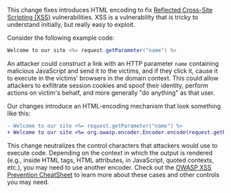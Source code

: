 This change fixes introduces HTML encoding to fix [Reflected Cross-Site Scripting (XSS)](https://portswigger.net/web-security/cross-site-scripting) vulnerabilities. XSS is a vulnerability that is tricky to understand initially, but really easy to exploit.

Consider the following example code:

```java
Welcome to our site <%= request.getParameter("name") %>
```

An attacker could construct a link with an HTTP parameter `name` containing malicious JavaScript and send it to the victims, and if they click it, cause it to execute in the victims' browsers in the domain context. This could allow attackers to exfiltrate session cookies and spoof their identity, perform actions on victim's behalf, and more generally "do anything" as that user.

Our changes introduce an HTML-encoding mechanism that look something like this:

```diff
- Welcome to our site <%= request.getParameter("name") %>
+ Welcome to our site <%= org.owasp.encoder.Encoder.encode(request.getParameter("name")) %>
```

This change neutralizes the control characters that attackers would use to execute code. Depending on the context in which the output is rendered (e.g., inside HTML tags, HTML attributes, in JavaScript, quoted contexts, etc.), you may need to use another encoder. Check out the [OWASP XSS Prevention CheatSheet](https://cheatsheetseries.owasp.org/cheatsheets/Cross_Site_Scripting_Prevention_Cheat_Sheet.html) to learn more about these cases and other controls you may need.

